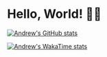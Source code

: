 # Hello, World! 👋🏼

[![Andrew's GitHub stats](https://github-readme-stats.vercel.app/api?username=aoliveira-eng&show_icons=true&theme=gruvbox_light)](https://github.com/anuraghazra/github-readme-stats)

[![Andrew's WakaTime stats](https://github-readme-stats.vercel.app/api/wakatime?username=aoliveira_eng&theme=gruvbox_light&layout=donut)](https://github.com/anuraghazra/github-readme-stats)
